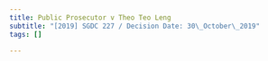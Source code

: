 ```yaml
---
title: Public Prosecutor v Theo Teo Leng
subtitle: "[2019] SGDC 227 / Decision Date: 30\_October\_2019"
tags: []

---
```

